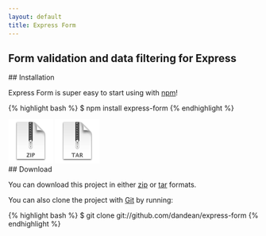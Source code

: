 ```yaml
---
layout: default
title: Express Form
---
```


## Form validation and data filtering for Express

<div class="doc" markdown="1">
<div class="article" markdown="1">
## Installation

Express Form is super easy to start using with [npm](http://npmjs.org)!

{% highlight bash %}
$ npm install express-form
{% endhighlight %}
</div>
</div>

<div class="download" markdown="1">
<a href="http://github.com/dandean/express-form/zipball/master"><img border="0" width="90" src="/img/zip.png"></a>
<a href="http://github.com/dandean/express-form/tarball/master"><img border="0" width="90" src="/img/tar.png"></a>
</div>

<div class="doc" markdown="1">
<div class="article" markdown="1">
## Download

You can download this project in either [zip](http://github.com/dandean/express-form/zipball/master) or [tar](http://github.com/dandean/express-form/tarball/master) formats.

You can also clone the project with [Git](http://git-scm.com) by running:

{% highlight bash %}
$ git clone git://github.com/dandean/express-form
{% endhighlight %}
</div>
</div>
